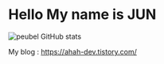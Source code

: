 <h1>Hello My name is JUN</h1>



![peubel GitHub stats](https://github-readme-stats.vercel.app/api?username=peubel&show_icons=true&theme=radical) 



My blog : https://ahah-dev.tistory.com/
